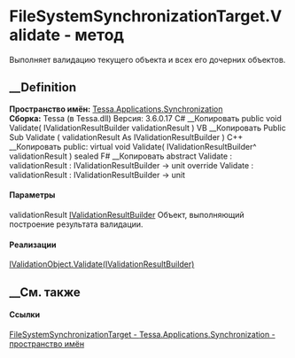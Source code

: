 # FileSystemSynchronizationTarget.Validate - метод
Выполняет валидацию текущего объекта и всех его дочерних объектов.
##  __Definition
 **Пространство имён:**
[Tessa.Applications.Synchronization](N_Tessa_Applications_Synchronization.htm)  
 **Сборка:** Tessa (в Tessa.dll) Версия: 3.6.0.17
C# __Копировать
     public void Validate(
    	IValidationResultBuilder validationResult
    )
VB __Копировать
     Public Sub Validate ( 
    	validationResult As IValidationResultBuilder
    )
C++ __Копировать
     public:
    virtual void Validate(
    	IValidationResultBuilder^ validationResult
    ) sealed
F# __Копировать
     abstract Validate : 
            validationResult : IValidationResultBuilder -> unit 
    override Validate : 
            validationResult : IValidationResultBuilder -> unit 
#### Параметры
validationResult
[IValidationResultBuilder](T_Tessa_Platform_Validation_IValidationResultBuilder.htm)
    Объект, выполняющий построение результата валидации.
#### Реализации
[IValidationObject.Validate(IValidationResultBuilder)](M_Tessa_Platform_Validation_IValidationObject_Validate.htm)  
##  __См. также
#### Ссылки
[FileSystemSynchronizationTarget -
](T_Tessa_Applications_Synchronization_FileSystemSynchronizationTarget.htm)
[Tessa.Applications.Synchronization - пространство
имён](N_Tessa_Applications_Synchronization.htm)
